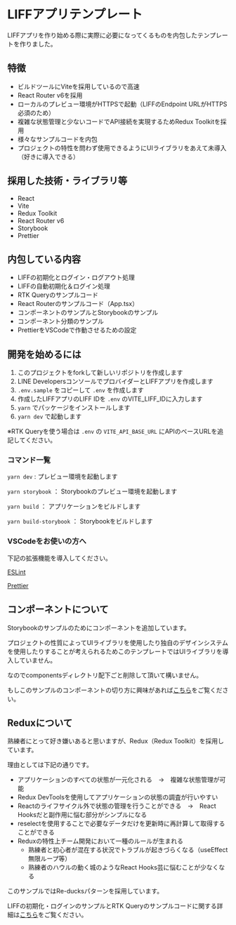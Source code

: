 # LIFFアプリテンプレート

LIFFアプリを作り始める際に実際に必要になってくるものを内包したテンプレートを作りました。

## 特徴
- ビルドツールにViteを採用しているので高速
- React Router v6を採用
- ローカルのプレビュー環境がHTTPSで起動（LIFFのEndpoint URLがHTTPS必須のため）
- 複雑な状態管理と少ないコードでAPI接続を実現するためRedux Toolkitを採用
- 様々なサンプルコードを内包
- プロジェクトの特性を問わず使用できるようにUIライブラリをあえて未導入（好きに導入できる）

## 採用した技術・ライブラリ等
- React
- Vite
- Redux Toolkit
- React Router v6
- Storybook
- Prettier

## 内包している内容
- LIFFの初期化とログイン・ログアウト処理
- LIFFの自動初期化＆ログイン処理
- RTK Queryのサンプルコード
- React Routerのサンプルコード（App.tsx）
- コンポーネントのサンプルとStorybookのサンプル
- コンポーネント分類のサンプル
- PrettierをVSCodeで作動させるための設定

## 開発を始めるには

1. このプロジェクトをforkして新しいリポジトリを作成します
2. LINE DevelopersコンソールでプロバイダーとLIFFアプリを作成します
3. `.env.sample` をコピーして `.env` を作成します
4. 作成したLIFFアプリのLIFF IDを `.env` のVITE_LIFF_IDに入力します
5. `yarn` でパッケージをインストールします
6. `yarn dev` で起動します

※RTK Queryを使う場合は `.env` の `VITE_API_BASE_URL` にAPIのベースURLを追記してください。

### コマンド一覧

`yarn dev` : プレビュー環境を起動します

`yarn storybook` ： Storybookのプレビュー環境を起動します

`yarn build` ： アプリケーションをビルドします

`yarn build-storybook` ： Storybookをビルドします

### VSCodeをお使いの方へ
下記の拡張機能を導入してください。

[ESLint](https://marketplace.visualstudio.com/items?itemName=dbaeumer.vscode-eslint)

[Prettier](https://marketplace.visualstudio.com/items?itemName=esbenp.prettier-vscode)

## コンポーネントについて
Storybookのサンプルのためにコンポーネントを追加しています。

プロジェクトの性質によってUIライブラリを使用したり独自のデザインシステムを使用したりすることが考えられるためこのテンプレートではUIライブラリを導入していません。

なのでcomponentsディレクトリ配下ごと削除して頂いて構いません。

もしこのサンプルのコンポーネントの切り方に興味があれば[こちら](/src/components/README.md)をご覧ください。

## Reduxについて
熟練者にとって好き嫌いあると思いますが、Redux（Redux Toolkit）を採用しています。

理由としては下記の通りです。
- アプリケーションのすべての状態が一元化される　→　複雑な状態管理が可能
- Redux DevToolsを使用してアプリケーションの状態の調査が行いやすい
- Reactのライフサイクル外で状態の管理を行うことができる　→　React Hooksだと副作用に悩む部分がシンプルになる
- reselectを使用することで必要なデータだけを更新時に再計算して取得することができる
- Reduxの特性上チーム開発において一種のルールが生まれる
  - 熟練者と初心者が混在する状況でトラブルが起きづらくなる（useEffect無限ループ等）
  - 熟練者のハウルの動く城のようなReact Hooks芸に悩むことが少なくなる

このサンプルではRe-ducksパターンを採用しています。

LIFFの初期化・ログインのサンプルとRTK Queryのサンプルコードに関する詳細は[こちら](/src/ducks/README.md)をご覧ください。
